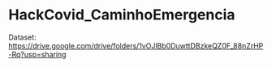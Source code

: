 # HackCovid_CaminhoEmergencia

Dataset: https://drive.google.com/drive/folders/1vOJlBb0DuwttDBzkeQZ0F_88nZrHP-Rq?usp=sharing
